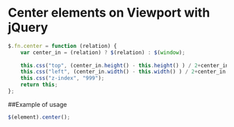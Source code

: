 Center elements on Viewport with jQuery
=================

```javascript
$.fn.center = function (relation) {
    var center_in = (relation) ? $(relation) : $(window);
    
    this.css("top", (center_in.height() - this.height() ) / 2+center_in.scrollTop() + "px");
    this.css("left", (center_in.width() - this.width() ) / 2+center_in.scrollLeft() + "px");
    this.css("z-index", "999");
    return this;
};
```

##Example of usage

```javascript
$(element).center();
```